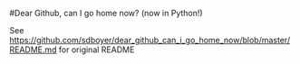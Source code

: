 #Dear Github, can I go home now? (now in Python!)

See https://github.com/sdboyer/dear_github_can_i_go_home_now/blob/master/README.md for original README
